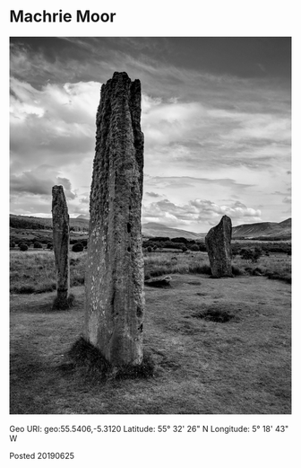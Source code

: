 # Machrie Moor

![Machrie Moor](images/machrie_moor_1_1.jpeg)

Geo URI: geo:55.5406,-5.3120
Latitude: 55° 32' 26" N
Longitude: 5° 18' 43" W

Posted 20190625
